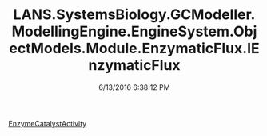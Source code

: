 ﻿---
title: LANS.SystemsBiology.GCModeller.ModellingEngine.EngineSystem.ObjectModels.Module.EnzymaticFlux.IEnzymaticFlux
date: 6/13/2016 6:38:12 PM
---

[EnzymeCatalystActivity](T-LANS.SystemsBiology.GCModeller.ModellingEngine.EngineSystem.ObjectModels.Module.EnzymaticFlux.IEnzymaticFlux.EnzymeCatalystActivity.html)
